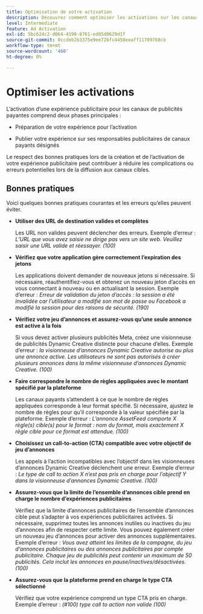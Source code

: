```yaml
---
title: Optimisation de votre activation
description: Découvrez comment optimiser les activations sur les canaux publicitaires payants tiers.
level: Intermediate
feature: Ad Activation
exl-id: 5bc624c2-d064-4190-8761-ed05d0629d1f
source-git-commit: 0ccdeb2b3375e9ee72bfc4458eeaff11709768cb
workflow-type: tm+mt
source-wordcount: '460'
ht-degree: 0%

---
```


# Optimiser les activations

L’activation d’une expérience publicitaire pour les canaux de publicités payantes comprend deux phases principales :

* Préparation de votre expérience pour l’activation

* Publier votre expérience sur ses responsables publicitaires de canaux payants désignés

Le respect des bonnes pratiques lors de la création et de l’activation de votre expérience publicitaire peut contribuer à réduire les complications ou erreurs potentielles lors de la diffusion aux canaux cibles.

## Bonnes pratiques

Voici quelques bonnes pratiques courantes et les erreurs qu’elles peuvent éviter.

* **Utiliser des URL de destination valides et complètes**

  Les URL non valides peuvent déclencher des erreurs. Exemple d’erreur : _L’URL que vous avez saisie ne dirige pas vers un site web. Veuillez saisir une URL valide et réessayer. (100)_

* **Vérifiez que votre application gère correctement l’expiration des jetons**

  Les applications doivent demander de nouveaux jetons si nécessaire. Si nécessaire, réauthentifiez-vous et obtenez un nouveau jeton d’accès en vous connectant à nouveau ou en actualisant la session. Exemple d’erreur : _Erreur de validation du jeton d’accès : la session a été invalidée car l’utilisateur a modifié son mot de passe ou Facebook a modifié la session pour des raisons de sécurité. (190)_

* **Vérifiez votre jeu d’annonces et assurez-vous qu’une seule annonce est active à la fois**

  Si vous devez activer plusieurs publicités Meta, créez une visionneuse de publicités Dynamic Creative distincte pour chacune d’elles. Exemple d’erreur : _la visionneuse d’annonces Dynamic Creative autorise au plus une annonce active. Les utilisateurs ne sont pas autorisés à créer plusieurs annonces dans la même visionneuse d’annonces Dynamic Creative. (100)_

* **Faire correspondre le nombre de règles appliquées avec le montant spécifié par la plateforme**

  Les canaux payants s’attendent à ce que le nombre de règles appliquées corresponde à leur format spécifié.  Si nécessaire, ajustez le nombre de règles pour qu’il corresponde à la valeur spécifiée par la plateforme. Exemple d’erreur : _L’annonce AssetFeed comporte X règle(s) cible(s) pour le format : nom du format, mais exactement X règle cible pour ce format est attendue. (100)_

* **Choisissez un call-to-action (CTA) compatible avec votre objectif de jeu d’annonces**

  Les appels à l’action incompatibles avec l’objectif dans les visionneuses d’annonces Dynamic Creative déclenchent une erreur. Exemple d’erreur : _Le type de call to action X n’est pas pris en charge pour l’objectif Y dans la visionneuse d’annonces Dynamic Creative. (100)_

* **Assurez-vous que la limite de l’ensemble d’annonces cible prend en charge le nombre d’expériences publicitaires**

  Vérifiez que la limite d’annonces publicitaires de l’ensemble d’annonces cible peut s’adapter à vos expériences publicitaires activées. Si nécessaire, supprimez toutes les annonces inutiles ou inactives du jeu d’annonces afin de respecter cette limite. Vous pouvez également créer un nouveau jeu d’annonces pour activer des annonces supplémentaires. Exemple d’erreur : _Vous avez atteint les limites de la campagne, du jeu d’annonces publicitaires ou des annonces publicitaires par compte publicitaire. Chaque jeu de publicités peut contenir un maximum de 50 publicités. Cela inclut les annonces en pause/inactives/désactivées. (100)_

* **Assurez-vous que la plateforme prend en charge le type CTA sélectionné**

  Vérifiez que votre expérience comprend un type CTA pris en charge. Exemple d’erreur : _(#100) type call to action non valide (100)_
